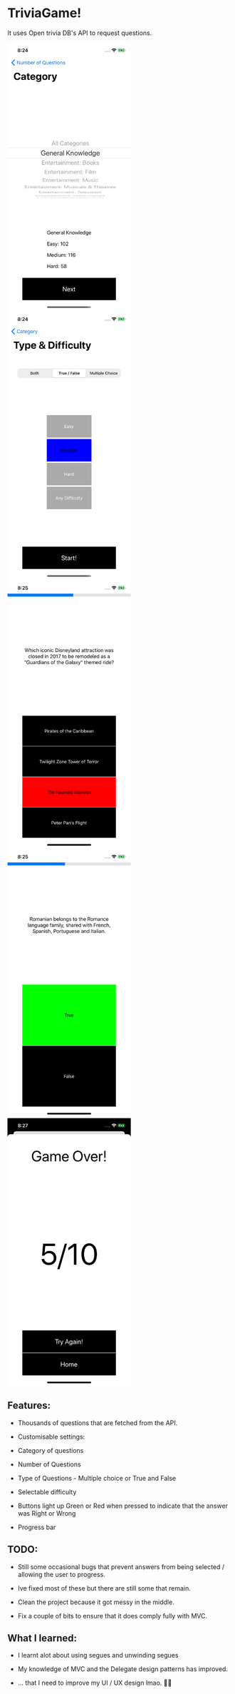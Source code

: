 #  TriviaGame!

It uses Open trivia DB's API to request questions.

<p float="left">
  <img src="/readme-assets/Simulator Screen Shot - iPhone 11 - 2020-07-13 at 20.24.21.png" height=600px/>
  <img src="/readme-assets/Simulator Screen Shot - iPhone 11 - 2020-07-13 at 20.24.33.png" height=600px/>

  <img src="/readme-assets/Simulator Screen Shot - iPhone 11 - 2020-07-13 at 20.25.19.png" height=600px/>
  <img src="/readme-assets/Simulator Screen Shot - iPhone 11 - 2020-07-13 at 20.25.15.png" height=600px/>
  <img src="/readme-assets/Simulator Screen Shot - iPhone 11 - 2020-07-13 at 20.27.21.png" height=600px/>
</p>

## Features:

- Thousands of questions that are fetched from the API.

- Customisable settings:
- Category of questions
- Number of Questions
- Type of Questions - Multiple choice or True and False
- Selectable difficulty

- Buttons light up Green or Red when pressed to indicate that the answer was Right or Wrong

- Progress bar

## TODO:

- Still some occasional bugs that prevent answers from being selected / allowing the user to progress.
- Ive fixed most of these but there are still some that remain.

- Clean the project because it got messy in the middle.

- Fix a couple of bits to ensure that it does comply fully with MVC.

## What I learned:

- I learnt alot about using segues and unwinding segues

- My knowledge of MVC and the Delegate design patterns has improved.

- ... that I need to improve my UI / UX design lmao. 🤷‍♂️
